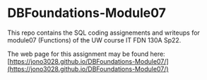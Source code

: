 # DBFoundations-Module07

This repo contains the SQL coding assignements and writeups for module07 
(Functions) of the  UW course IT FDN 130A Sp22.

The web page for this assignment may be found here: 
[https://jono3028.github.io/DBFoundations-Module07/](https://jono3028.github.io/DBFoundations-Module07/)
